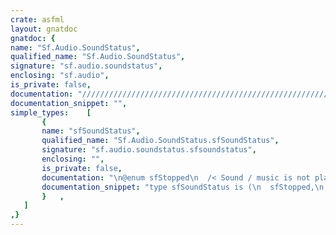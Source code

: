 ```yaml
---
crate: asfml
layout: gnatdoc
gnatdoc: {
name: "Sf.Audio.SoundStatus",
qualified_name: "Sf.Audio.SoundStatus",
signature: "sf.audio.soundstatus",
enclosing: "sf.audio",
is_private: false,
documentation: "//////////////////////////////////////////////////////////\n SFML - Simple and Fast Multimedia Library\n Copyright (C) 2007-2015 Laurent Gomila (laurent@sfml-dev.org)\n This software is provided 'as-is', without any express or implied warranty.\n In no event will the authors be held liable for any damages arising from the use of this software.\n Permission is granted to anyone to use this software for any purpose,\n including commercial applications, and to alter it and redistribute it freely,\n subject to the following restrictions:\n 1. The origin of this software must not be misrepresented;\n    you must not claim that you wrote the original software.\n    If you use this software in a product, an acknowledgment\n    in the product documentation would be appreciated but is not required.\n 2. Altered source versions must be plainly marked as such,\n    and must not be misrepresented as being the original software.\n 3. This notice may not be removed or altered from any source distribution.\n//////////////////////////////////////////////////////////",
documentation_snippet: "",
simple_types:    [
       {
       name: "sfSoundStatus",
       qualified_name: "Sf.Audio.SoundStatus.sfSoundStatus",
       signature: "sf.audio.soundstatus.sfsoundstatus",
       enclosing: "",
       is_private: false,
       documentation: "\n@enum sfStopped\n  /< Sound / music is not playing\n@enum sfPaused\n  /< Sound / music is paused\n@enum sfPlaying\n  /< Sound / music is playing",
       documentation_snippet: "type sfSoundStatus is (\n  sfStopped,\n  sfPaused,\n  sfPlaying\n  );",
       }   ,
   ]
,}
---
```

